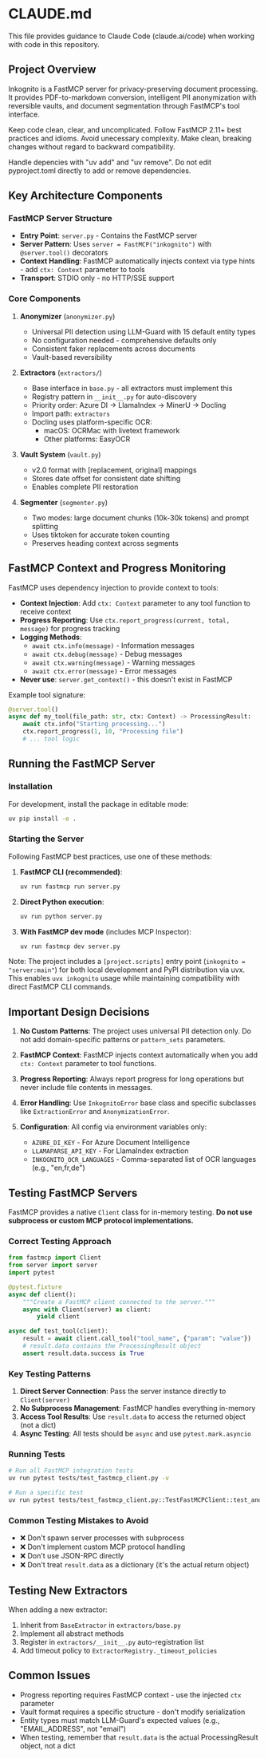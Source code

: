 # CLAUDE.md

This file provides guidance to Claude Code (claude.ai/code) when working with code in this repository.

## Project Overview

Inkognito is a FastMCP server for privacy-preserving document processing. It provides PDF-to-markdown conversion, intelligent PII anonymization with reversible vaults, and document segmentation through FastMCP's tool interface.

Keep code clean, clear, and uncomplicated. Follow FastMCP 2.11+ best practices and idioms. Avoid unecessary complexity. Make clean, breaking changes without regard to backward compatibility.

Handle depencies with "uv add" and "uv remove". Do not edit pyproject.toml directly to add or remove dependencies.

## Key Architecture Components

### FastMCP Server Structure

- **Entry Point**: `server.py` - Contains the FastMCP server
- **Server Pattern**: Uses `server = FastMCP("inkognito")` with `@server.tool()` decorators
- **Context Handling**: FastMCP automatically injects context via type hints - add `ctx: Context` parameter to tools
- **Transport**: STDIO only - no HTTP/SSE support

### Core Components

1. **Anonymizer** (`anonymizer.py`)

   - Universal PII detection using LLM-Guard with 15 default entity types
   - No configuration needed - comprehensive defaults only
   - Consistent faker replacements across documents
   - Vault-based reversibility

2. **Extractors** (`extractors/`)

   - Base interface in `base.py` - all extractors must implement this
   - Registry pattern in `__init__.py` for auto-discovery
   - Priority order: Azure DI → LlamaIndex → MinerU → Docling
   - Import path: `extractors`
   - Docling uses platform-specific OCR:
     - macOS: OCRMac with livetext framework
     - Other platforms: EasyOCR

3. **Vault System** (`vault.py`)

   - v2.0 format with [replacement, original] mappings
   - Stores date offset for consistent date shifting
   - Enables complete PII restoration

4. **Segmenter** (`segmenter.py`)
   - Two modes: large document chunks (10k-30k tokens) and prompt splitting
   - Uses tiktoken for accurate token counting
   - Preserves heading context across segments

## FastMCP Context and Progress Monitoring

FastMCP uses dependency injection to provide context to tools:

- **Context Injection**: Add `ctx: Context` parameter to any tool function to receive context
- **Progress Reporting**: Use `ctx.report_progress(current, total, message)` for progress tracking
- **Logging Methods**:
  - `await ctx.info(message)` - Information messages
  - `await ctx.debug(message)` - Debug messages
  - `await ctx.warning(message)` - Warning messages
  - `await ctx.error(message)` - Error messages
- **Never use**: `server.get_context()` - this doesn't exist in FastMCP

Example tool signature:
```python
@server.tool()
async def my_tool(file_path: str, ctx: Context) -> ProcessingResult:
    await ctx.info("Starting processing...")
    ctx.report_progress(1, 10, "Processing file")
    # ... tool logic
```

## Running the FastMCP Server

### Installation

For development, install the package in editable mode:
```bash
uv pip install -e .
```

### Starting the Server

Following FastMCP best practices, use one of these methods:

1. **FastMCP CLI (recommended)**:
   ```bash
   uv run fastmcp run server.py
   ```

2. **Direct Python execution**:
   ```bash
   uv run python server.py
   ```

3. **With FastMCP dev mode** (includes MCP Inspector):
   ```bash
   uv run fastmcp dev server.py
   ```

Note: The project includes a `[project.scripts]` entry point (`inkognito = "server:main"`) for both local development and PyPI distribution via uvx. This enables `uvx inkognito` usage while maintaining compatibility with direct FastMCP CLI commands.

## Important Design Decisions

1. **No Custom Patterns**: The project uses universal PII detection only. Do not add domain-specific patterns or `pattern_sets` parameters.

2. **FastMCP Context**: FastMCP injects context automatically when you add `ctx: Context` parameter to tool functions.

3. **Progress Reporting**: Always report progress for long operations but never include file contents in messages.

4. **Error Handling**: Use `InkognitoError` base class and specific subclasses like `ExtractionError` and `AnonymizationError`.

5. **Configuration**: All config via environment variables only:
   - `AZURE_DI_KEY` - For Azure Document Intelligence
   - `LLAMAPARSE_API_KEY` - For LlamaIndex extraction
   - `INKOGNITO_OCR_LANGUAGES` - Comma-separated list of OCR languages (e.g., "en,fr,de")

## Testing FastMCP Servers

FastMCP provides a native `Client` class for in-memory testing. **Do not use subprocess or custom MCP protocol implementations.**

### Correct Testing Approach

```python
from fastmcp import Client
from server import server
import pytest

@pytest.fixture
async def client():
    """Create a FastMCP client connected to the server."""
    async with Client(server) as client:
        yield client

async def test_tool(client):
    result = await client.call_tool("tool_name", {"param": "value"})
    # result.data contains the ProcessingResult object
    assert result.data.success is True
```

### Key Testing Patterns

1. **Direct Server Connection**: Pass the server instance directly to `Client(server)`
2. **No Subprocess Management**: FastMCP handles everything in-memory
3. **Access Tool Results**: Use `result.data` to access the returned object (not a dict)
4. **Async Testing**: All tests should be `async` and use `pytest.mark.asyncio`

### Running Tests

```bash
# Run all FastMCP integration tests
uv run pytest tests/test_fastmcp_client.py -v

# Run a specific test
uv run pytest tests/test_fastmcp_client.py::TestFastMCPClient::test_anonymize_document -xvs
```

### Common Testing Mistakes to Avoid

- ❌ Don't spawn server processes with subprocess
- ❌ Don't implement custom MCP protocol handling  
- ❌ Don't use JSON-RPC directly
- ❌ Don't treat `result.data` as a dictionary (it's the actual return object)

## Testing New Extractors

When adding a new extractor:

1. Inherit from `BaseExtractor` in `extractors/base.py`
2. Implement all abstract methods
3. Register in `extractors/__init__.py` auto-registration list
4. Add timeout policy to `ExtractorRegistry._timeout_policies`

## Common Issues

- Progress reporting requires FastMCP context - use the injected `ctx` parameter
- Vault format requires a specific structure - don't modify serialization
- Entity types must match LLM-Guard's expected values (e.g., "EMAIL_ADDRESS", not "email")
- When testing, remember that `result.data` is the actual ProcessingResult object, not a dict
